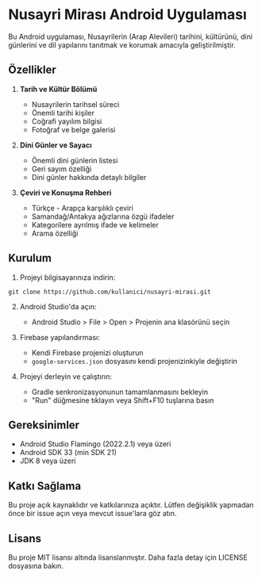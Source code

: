 # Nusayri Mirası Android Uygulaması

Bu Android uygulaması, Nusayrilerin (Arap Alevileri) tarihini, kültürünü, dini günlerini ve dil yapılarını tanıtmak ve korumak amacıyla geliştirilmiştir.

## Özellikler

1. **Tarih ve Kültür Bölümü**
   - Nusayrilerin tarihsel süreci
   - Önemli tarihi kişiler
   - Coğrafi yayılım bilgisi
   - Fotoğraf ve belge galerisi

2. **Dini Günler ve Sayacı**
   - Önemli dini günlerin listesi
   - Geri sayım özelliği
   - Dini günler hakkında detaylı bilgiler

3. **Çeviri ve Konuşma Rehberi**
   - Türkçe - Arapça karşılıklı çeviri
   - Samandağ/Antakya ağızlarına özgü ifadeler
   - Kategorilere ayrılmış ifade ve kelimeler
   - Arama özelliği

## Kurulum

1. Projeyi bilgisayarınıza indirin:
```
git clone https://github.com/kullanici/nusayri-mirasi.git
```

2. Android Studio'da açın:
   - Android Studio > File > Open > Projenin ana klasörünü seçin

3. Firebase yapılandırması:
   - Kendi Firebase projenizi oluşturun
   - `google-services.json` dosyasını kendi projenizinkiyle değiştirin

4. Projeyi derleyin ve çalıştırın:
   - Gradle senkronizasyonunun tamamlanmasını bekleyin
   - "Run" düğmesine tıklayın veya Shift+F10 tuşlarına basın

## Gereksinimler

- Android Studio Flamingo (2022.2.1) veya üzeri
- Android SDK 33 (min SDK 21)
- JDK 8 veya üzeri

## Katkı Sağlama

Bu proje açık kaynaklıdır ve katkılarınıza açıktır. Lütfen değişiklik yapmadan önce bir issue açın veya mevcut issue'lara göz atın.

## Lisans

Bu proje MIT lisansı altında lisanslanmıştır. Daha fazla detay için LICENSE dosyasına bakın. 